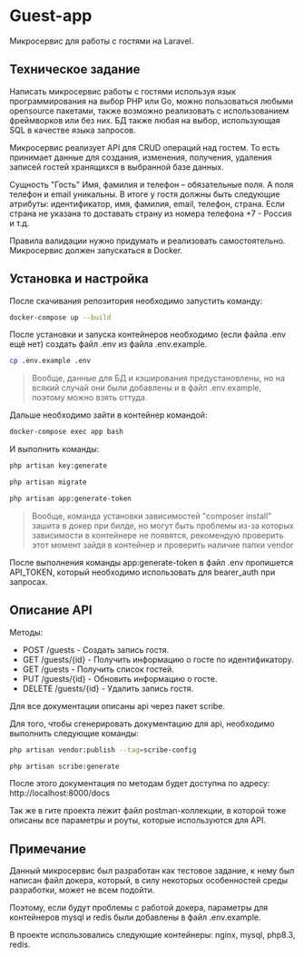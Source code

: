 # Guest-app

Микросервис для работы с гостями на Laravel.

## Техническое задание
Написать микросервис работы с гостями используя язык программирования на выбор PHP или Go, можно пользоваться любыми opensource пакетами, также возможно реализовать с использованием фреймворков или без них. БД также любая на выбор, использующая SQL в качестве языка запросов.

Микросервис реализует API для CRUD операций над гостем. То есть принимает данные для создания, изменения, получения, удаления записей гостей хранящихся в выбранной базе данных.

Сущность "Гость" Имя, фамилия и телефон – обязательные поля. А поля телефон и email уникальны. В итоге у гостя должны быть следующие атрибуты: идентификатор, имя, фамилия, email, телефон, страна. Если страна не указана то доставать страну из номера телефона +7 - Россия и т.д.

Правила валидации нужно придумать и реализовать самостоятельно. Микросервис должен запускаться в Docker.

## Установка и настройка
После скачивания репозитория необходимо запустить команду:

```bash
docker-compose up --build
```
После установки и запуска контейнеров необходимо (если файла .env ещё нет) создать файл .env из файла .env.example.

```bash
cp .env.example .env
```

> Вообще, данные для БД и кэширования предустановлены, но на всякий случай они были добавлены и в файл .env.example, поэтому можно взять оттуда.

Дальше необходимо зайти в контейнер командой:

```bash
docker-compose exec app bash
```

И выполнить команды:

```bash
php artisan key:generate
```

```bash
php artisan migrate
```

```bash
php artisan app:generate-token
```

>Вообще, команда установки зависимостей "composer install" зашита в докер при билде, но могут быть проблемы из-за которых зависимости в контейнере не появятся, рекомендую проверить этот момент зайдя в контейнер и проверить наличие папки vendor

После выполнения команды app:generate-token в файл .env пропишется API_TOKEN, который необходимо использовать для bearer_auth при запросах. 

## Описание API

Методы:

* POST /guests - Создать запись гостя.
* GET /guests/{id} - Получить информацию о госте по идентификатору. 
* GET /guests - Получить список гостей.
* PUT /guests/{id} - Обновить информацию о госте.
* DELETE /guests/{id} - Удалить запись гостя.

Для все документации описаны api через пакет scribe.

Для того, чтобы сгенерировать документацию для api, необходимо выполнить следующие команды:

```bash
php artisan vendor:publish --tag=scribe-config
```

```bash
php artisan scribe:generate
```

После этого документация по методам будет доступна по адресу: http://localhost:8000/docs

Так же в гите проекта лежит файл postman-коллекции, в которой тоже описаны все параметры и роуты, которые используются для API.

## Примечание

Данный микросервис был разработан как тестовое задание, к нему был написан файл докера, который, в силу некоторых особенностей среды разработки, может не всем подойти.

Поэтому, если будут проблемы с работой докера, параметры для контейнеров mysql и redis были добавлены в файл .env.example.

В проекте использовались следующие контейнеры:
nginx, mysql, php8.3, redis.
